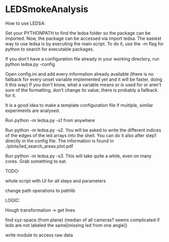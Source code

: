 # LEDSmokeAnalysis

How to use LEDSA:

Set your PYTHONPATH to find the ledsa folder so the package can be imported.
Now, the package can be accessed via import ledsa.
The easiest way to use ledsa is by executing the main script. To do it, use the -m flag for python to search for executable packages.

If you don't have a configuration file already in your working directory, run python ledsa.py -config

Open config.ini and add every information already available (there is no fallback for every unset variable implemented yet and it will be faster, doing it this way)
If you don't know, what a variable means or is used for or aren't sure of the formatting, don't change its value, there is probably a fallback for it.
    
It is a good idea to make a template configuration file if multiple, similar experiments are analysed.

Run python -m ledsa.py -s1 from anywhere

Run python -m ledsa.py -s2. You will be asked to write the different indices of the edges of the led arrays into the shell.
You can do it also after step1 directly in the config file. The information is found in ./plots/led_search_areas.plot.pdf
    
Run python -m ledsa.py -s3. This will take quite a while, even on many cores. Grab something to eat.





TODO:

whole script with UI for all steps and parameters

change path operations to pathlib

LOGIC:

Hough transformation -> get lines

find xyz-space (from plane) (median of all cameras? seems complicated if leds are not labeled the same[missing led from one angle])

write module to access raw data